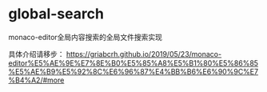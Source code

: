 # global-search
monaco-editor全局内容搜索的全局文件搜索实现

具体介绍请移步： https://griabcrh.github.io/2019/05/23/monaco-editor%E5%AE%9E%E7%8E%B0%E5%85%A8%E5%B1%80%E5%86%85%E5%AE%B9%E5%92%8C%E6%96%87%E4%BB%B6%E6%90%9C%E7%B4%A2/#more
